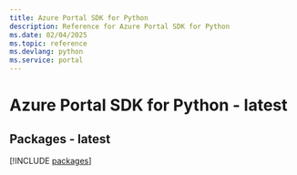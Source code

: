 ```yaml
---
title: Azure Portal SDK for Python
description: Reference for Azure Portal SDK for Python
ms.date: 02/04/2025
ms.topic: reference
ms.devlang: python
ms.service: portal
---
```

# Azure Portal SDK for Python - latest
## Packages - latest
[!INCLUDE [packages](portal-index.md)]